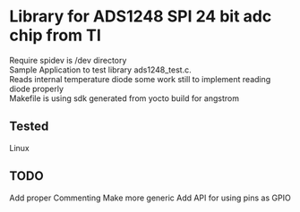# Library for ADS1248 SPI 24 bit adc chip from TI 
Require spidev is /dev directory<br />
Sample Application to test library ads1248_test.c.<br />
Reads internal temperature diode some work still to implement reading diode properly<br />
Makefile is using sdk generated from yocto build for angstrom<br />
## Tested 
Linux
## TODO
Add proper Commenting
Make more generic 
Add API for using pins as GPIO
